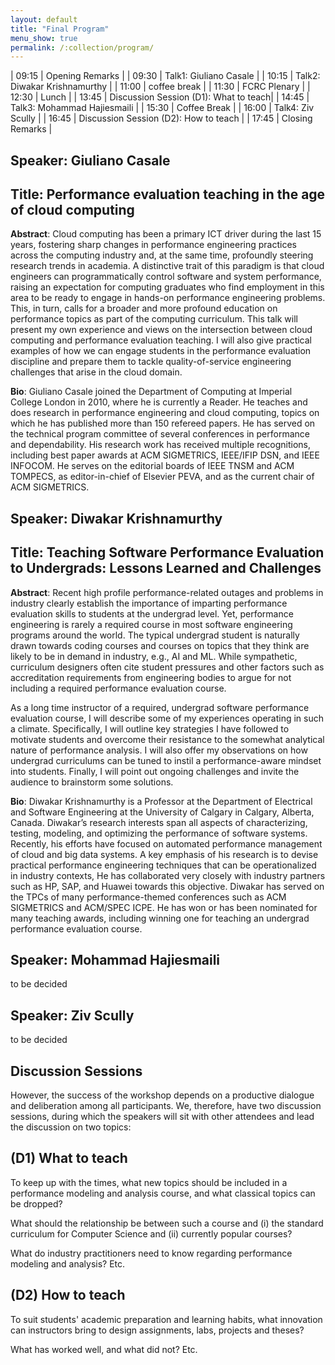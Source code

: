 ```yaml
---
layout: default
title: "Final Program"
menu_show: true
permalink: /:collection/program/
---
```


| 09:15 | Opening Remarks                  |
| 09:30 | Talk1: Giuliano Casale           |
| 10:15 | Talk2: Diwakar Krishnamurthy     |
| 11:00 | coffee break                     |
| 11:30 | FCRC Plenary                     |
| 12:30 | Lunch                            |
| 13:45 | Discussion Session (D1): What to teach|
| 14:45 | Talk3: Mohammad Hajiesmaili      |
| 15:30 | Coffee Break                     |
| 16:00 | Talk4: Ziv Scully                |
| 16:45 | Discussion Session (D2): How to teach |
| 17:45 | Closing Remarks                  |

## Speaker: Giuliano Casale
## Title: Performance evaluation teaching in the age of cloud computing

**Abstract**: Cloud computing has been a primary ICT driver during the last 15 years, fostering sharp changes in performance engineering practices across the computing industry and, at the same time, profoundly steering research trends in academia. A distinctive trait of this paradigm is that cloud engineers can programmatically control software and system performance, raising an expectation for computing graduates who find employment in this area to be ready to engage in hands-on performance engineering problems. This, in turn, calls for a broader and more profound education on performance topics as part of the computing curriculum. This talk will present my own experience and views on the intersection between cloud computing and performance evaluation teaching. I will also give practical examples of how we can engage students in the performance evaluation discipline and prepare them to tackle quality-of-service engineering challenges that arise in the cloud domain.

**Bio**: Giuliano Casale joined the Department of Computing at Imperial College London in 2010, where he is currently a Reader. He teaches and does research in performance engineering and cloud computing, topics on which he has published more than 150 refereed papers. He has served on the technical program committee of several conferences in performance and dependability. His research work has received multiple recognitions, including best paper awards at ACM SIGMETRICS, IEEE/IFIP DSN, and IEEE INFOCOM. He serves on the editorial boards of IEEE TNSM and ACM TOMPECS, as editor-in-chief of Elsevier PEVA, and as the current chair of ACM SIGMETRICS.

## Speaker: Diwakar Krishnamurthy
## Title: Teaching Software Performance Evaluation to Undergrads: Lessons Learned and Challenges

**Abstract**: Recent high profile performance-related outages and problems in industry clearly establish the importance of imparting performance evaluation skills to students at the undergrad level. Yet, performance engineering is rarely a required course in most software engineering programs around the world. The typical undergrad student is naturally drawn towards coding courses and courses on topics that they think are likely to be in demand in industry, e.g., AI and ML. While sympathetic, curriculum designers often cite student pressures and other factors such as accreditation requirements from engineering bodies to argue for not including a required performance evaluation course.

As a long time instructor of a required, undergrad software performance evaluation course, I will describe some of my experiences operating in such a climate. Specifically, I will outline key strategies I have followed to motivate students and overcome their resistance to the somewhat analytical nature of performance analysis. I will also offer my observations on how undergrad curriculums can be tuned to instil a performance-aware mindset into students. Finally, I will point out ongoing challenges and invite the audience to brainstorm some solutions.

**Bio**: Diwakar Krishnamurthy is a Professor at the Department of Electrical and Software Engineering at the University of Calgary in Calgary, Alberta, Canada. Diwakar’s research interests span all aspects of characterizing, testing, modeling, and optimizing the performance of software systems. Recently, his efforts have focused on automated performance management of cloud and big data systems. A key emphasis of his research is to devise practical performance engineering techniques that can be operationalized in industry contexts, He has collaborated very closely with industry partners such as HP, SAP, and Huawei towards this objective. Diwakar has served on the TPCs of many performance-themed conferences such as ACM SIGMETRICS and ACM/SPEC ICPE. He has won or has been nominated for many teaching awards, including winning one for teaching an undergrad performance evaluation course.

## Speaker: Mohammad Hajiesmaili
to be decided

## Speaker: Ziv Scully 
to be decided

## Discussion Sessions
However, the success of the workshop depends on a productive dialogue and deliberation among all participants.  We, therefore, have two discussion sessions, during which the speakers will sit with other attendees and lead the discussion on two topics:

## (D1) What to teach
To keep up with the times, what new topics should be included in a performance modeling and analysis course, and what classical topics can be dropped?

What should the relationship be between such a course and (i) the standard curriculum for Computer Science and (ii) currently popular courses?

What do industry practitioners need to know regarding performance modeling and analysis?  Etc.

## (D2) How to teach
To suit students' academic preparation and learning habits, what innovation can instructors bring to design assignments, labs, projects and theses?

What has worked well, and what did not?  Etc.
